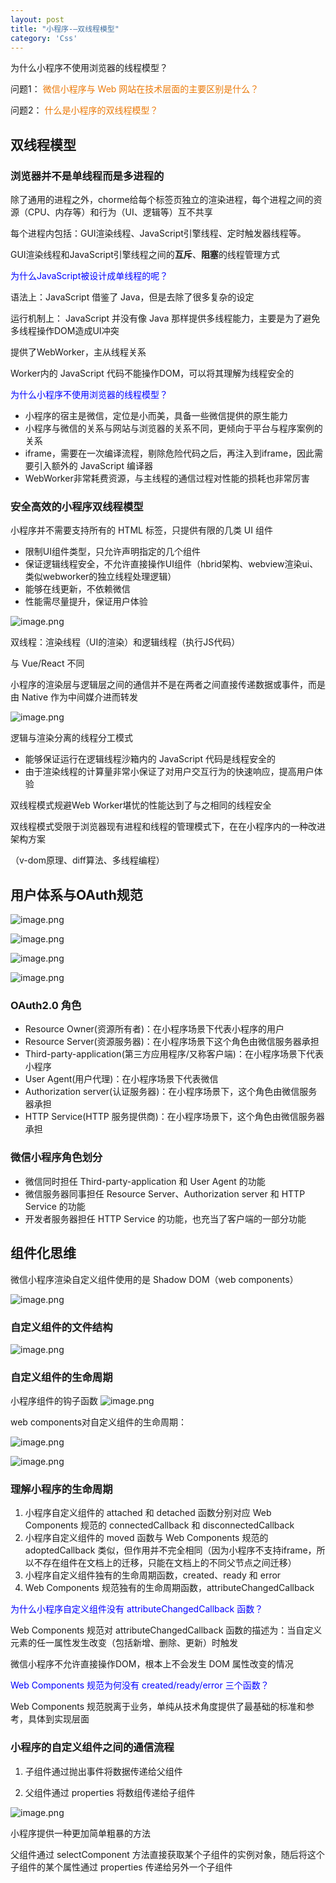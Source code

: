 ```yaml
---
layout: post
title: "小程序-—双线程模型"
category: 'Css'
---
```


为什么小程序不使用浏览器的线程模型？

问题1：
<font style="color: #ec7907;">微信小程序与 Web 网站在技术层面的主要区别是什么？</font>

问题2：
<font style="color: #ec7907;">什么是小程序的双线程模型？</font>

## 双线程模型

### 浏览器并不是单线程而是多进程的

除了通用的进程之外，chorme给每个标签页独立的渲染进程，每个进程之间的资源（CPU、内存等）和行为（UI、逻辑等）互不共享

每个进程内包括：GUI渲染线程、JavaScript引擎线程、定时触发器线程等。

GUI渲染线程和JavaScript引擎线程之间的**互斥**、**阻塞**的线程管理方式

<font style="color: blue;">为什么JavaScript被设计成单线程的呢？</font>

语法上：JavaScript 借鉴了 Java，但是去除了很多复杂的设定

运行机制上： JavaScript 并没有像 Java 那样提供多线程能力，主要是为了避免多线程操作DOM造成UI冲突

提供了WebWorker，主从线程关系

Worker内的 JavaScript 代码不能操作DOM，可以将其理解为线程安全的

<font style="color: blue;">为什么小程序不使用浏览器的线程模型？</font>

* 小程序的宿主是微信，定位是小而美，具备一些微信提供的原生能力
* 小程序与微信的关系与网站与浏览器的关系不同，更倾向于平台与程序案例的关系
* iframe，需要在一次编译流程，剔除危险代码之后，再注入到iframe，因此需要引入额外的 JavaScript 编译器
* WebWorker非常耗费资源，与主线程的通信过程对性能的损耗也非常厉害

### 安全高效的小程序双线程模型

小程序并不需要支持所有的 HTML 标签，只提供有限的几类 UI 组件

* 限制UI组件类型，只允许声明指定的几个组件
* 保证逻辑线程安全，不允许直接操作UI组件（hbrid架构、webview渲染ui、类似webworker的独立线程处理逻辑）
* 能够在线更新，不依赖微信
* 性能需尽量提升，保证用户体验

![image.png](../../../images/mini1.png)

双线程：渲染线程（UI的渲染）和逻辑线程（执行JS代码）

与 Vue/React 不同

小程序的渲染层与逻辑层之间的通信并不是在两者之间直接传递数据或事件，而是由 Native 作为中间媒介进而转发

![image.png](../../../images/mini2.png)

逻辑与渲染分离的线程分工模式

* 能够保证运行在逻辑线程沙箱内的 JavaScript 代码是线程安全的
* 由于渲染线程的计算量非常小保证了对用户交互行为的快速响应，提高用户体验

双线程模式规避Web Worker堪忧的性能达到了与之相同的线程安全

双线程模式受限于浏览器现有进程和线程的管理模式下，在在小程序内的一种改进架构方案

（v-dom原理、diff算法、多线程编程）

## 用户体系与OAuth规范

![image.png](../../../images/mini3.png)

![image.png](../../../images/mini4.png)

![image.png](../../../images/mini5.png)

![image.png](../../../images/mini6.png)

### OAuth2.0 角色
* Resource Owner(资源所有者)：在小程序场景下代表小程序的用户
* Resource Server(资源服务器)：在小程序场景下这个角色由微信服务器承担
* Third-party-application(第三方应用程序/又称客户端)：在小程序场景下代表小程序
* User Agent(用户代理)：在小程序场景下代表微信
* Authorization server(认证服务器)：在小程序场景下，这个角色由微信服务器承担
* HTTP Service(HTTP 服务提供商)：在小程序场景下，这个角色由微信服务器承担

### 微信小程序角色划分
* 微信同时担任 Third-party-application 和 User Agent 的功能
* 微信服务器同事担任 Resource Server、Authorization server 和 HTTP Service 的功能
* 开发者服务器担任 HTTP Service 的功能，也充当了客户端的一部分功能

## 组件化思维

微信小程序渲染自定义组件使用的是 Shadow DOM（web components）

![image.png](../../../images/mini7.png)

### 自定义组件的文件结构

![image.png](../../../images/mini8.png)

### 自定义组件的生命周期

小程序组件的钩子函数
![image.png](../../../images/mini9.png)

web components对自定义组件的生命周期：

![image.png](../../../images/mini10.png)

![image.png](../../../images/mini11.png)

### 理解小程序的生命周期

1. 小程序自定义组件的 attached 和 detached 函数分别对应 Web Components 规范的 connectedCallback 和 disconnectedCallback
2. 小程序自定义组件的 moved 函数与 Web Components 规范的 adoptedCallback 类似，但作用并不完全相同（因为小程序不支持iframe，所以不存在组件在文档上的迁移，只能在文档上的不同父节点之间迁移）
3. 小程序自定义组件独有的生命周期函数，created、ready 和 error
4. Web Components 规范独有的生命周期函数，attributeChangedCallback

<font style="color: blue;">为什么小程序自定义组件没有 attributeChangedCallback 函数？</font>

Web Components 规范对 attributeChangedCallback 函数的描述为：当自定义元素的任一属性发生改变（包括新增、删除、更新）时触发

微信小程序不允许直接操作DOM，根本上不会发生 DOM 属性改变的情况

<font style="color: blue;">Web Components 规范为何没有 created/ready/error 三个函数？</font>

Web Components 规范脱离于业务，单纯从技术角度提供了最基础的标准和参考，具体到实现层面

### 小程序的自定义组件之间的通信流程

1. 子组件通过抛出事件将数据传递给父组件

2. 父组件通过 properties 将数组传递给子组件

![image.png](../../../images/mini12.png)

小程序提供一种更加简单粗暴的方法

父组件通过 selectComponent 方法直接获取某个子组件的实例对象，随后将这个子组件的某个属性通过 properties 传递给另外一个子组件
